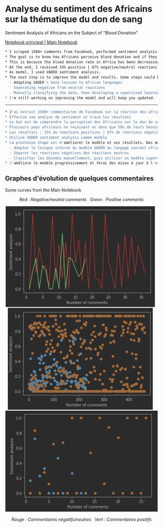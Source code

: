 # Analyse du sentiment des Africains sur la thématique du don de sang 


Sentiment Analysis of Africans on the Subject of "Blood Donation"

<a href="https://github.com/KamgangAnthony/NLP-Analysis-Social-Media-Comments/blob/master/MainNotebook_NotebookPrincipal.ipynb"> Notebook principal | Main Notebook
</a>

```sh
* I scraped 1500+ comments from Facebook, performed sentiment analysis on them, and plotted the results 
* The goal is to know how Africans perceive blood donation and if they are in favor of it
* This is because the blood donation rate in Africa has been decreasing (only 50% of the needed blood is donated)
* At the end, I received 33% positive | 67% negative/neutral reactions
* As model, I used VADER sentiment analysis.
* The next step is to improve the model and results. Some steps could be: 
  - Adapting VADER's base lexicon to African languages
  - Seperating negative from neutral reactions
  - Manually classifying the data, then developing a supervised learning model (a completely new model).
* I'm still working on improving the model and will keep you updated.
```

-------------

```sh
* J'ai extrait 1500+ commentaires de Facebook sur la réaction des africains à la thématique dons de sang
* Effectué une analyse de sentiment et tracé les résultats 
* Le but est de comprendre la perception des Africains sur le don de sang
* Plusieurs pays africains ne reçoivent en dons que 50% de leurs besoins réels en sang.
* Les résultats : 33% de réactions positives | 67% de réactions négatives/neutres
* Utilisé VADER sentiment analysis comme modèle
* La prochaine étape est d'améliorer le modèle et ses résultats. Des moyens d'améliorations:
  - Adapter le lexique interne du modèle VADER au langage courant africain
  - Séparer les réactions négatives des réactions neutres
  - Classifier les données manuellement, puis utiliser un modèle supervisé créé soi-même
* J'améliore le modèle progressivement et ferai des mises à jour à l'avenir 
```

## Graphes d'évolution de quelques commentaires

Some curves from the Main Notebook

<p align="center" >
<em>Red : Negative/neutral comments
&nbsp
Green : Positive comments</em>
</p>
<p align="center">
    <img src="photos/picture1.png" alt="Logo">
  &nbsp
  &nbsp
    <img src="photos/picture3.png" alt="Logo">
  &nbsp
  &nbsp
    <img src="photos/picture2.png" alt="Logo">
</p>
<p align="center">
<em>
Rouge : Commentaires négatifs/neutres
&nbsp
Vert : Commentaires positifs</em>
</p>